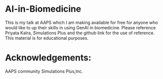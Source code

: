 # AI-in-Biomedicine

This is my talk at AAPS which I am making available for free for anyone who would like to up their skills in using GenAI in biomedicine. 
Please reference Priyata Kalra, Simulations Plus and the github link for the use of reference. This material is for educational purposes. 

# Acknowledgements:
AAPS community
Simulations Plus,Inc.
